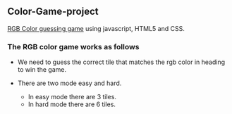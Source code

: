 ## Color-Game-project

[RGB Color guessing game](https://sumeetharyani.github.io/color-game/) using javascript, HTML5 and CSS.

### The RGB color game works as follows

* We need to guess the correct tile that matches the rgb color in heading to win the game.

* There are two mode easy and hard.
  * In easy mode there are 3 tiles.
  * In hard mode there are 6 tiles.

